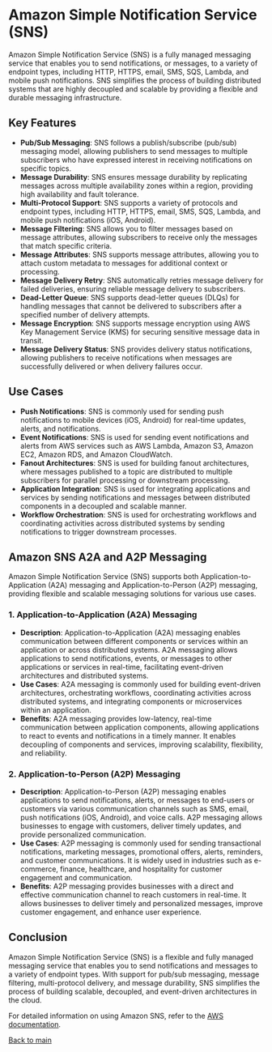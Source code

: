 # Amazon Simple Notification Service (SNS)

Amazon Simple Notification Service (SNS) is a fully managed messaging service that enables you to send notifications, or messages, to a variety of endpoint types, including HTTP, HTTPS, email, SMS, SQS, Lambda, and mobile push notifications. SNS simplifies the process of building distributed systems that are highly decoupled and scalable by providing a flexible and durable messaging infrastructure.

## Key Features

- **Pub/Sub Messaging**: SNS follows a publish/subscribe (pub/sub) messaging model, allowing publishers to send messages to multiple subscribers who have expressed interest in receiving notifications on specific topics.
- **Message Durability**: SNS ensures message durability by replicating messages across multiple availability zones within a region, providing high availability and fault tolerance.
- **Multi-Protocol Support**: SNS supports a variety of protocols and endpoint types, including HTTP, HTTPS, email, SMS, SQS, Lambda, and mobile push notifications (iOS, Android).
- **Message Filtering**: SNS allows you to filter messages based on message attributes, allowing subscribers to receive only the messages that match specific criteria.
- **Message Attributes**: SNS supports message attributes, allowing you to attach custom metadata to messages for additional context or processing.
- **Message Delivery Retry**: SNS automatically retries message delivery for failed deliveries, ensuring reliable message delivery to subscribers.
- **Dead-Letter Queue**: SNS supports dead-letter queues (DLQs) for handling messages that cannot be delivered to subscribers after a specified number of delivery attempts.
- **Message Encryption**: SNS supports message encryption using AWS Key Management Service (KMS) for securing sensitive message data in transit.
- **Message Delivery Status**: SNS provides delivery status notifications, allowing publishers to receive notifications when messages are successfully delivered or when delivery failures occur.


## Use Cases

- **Push Notifications**: SNS is commonly used for sending push notifications to mobile devices (iOS, Android) for real-time updates, alerts, and notifications.
- **Event Notifications**: SNS is used for sending event notifications and alerts from AWS services such as AWS Lambda, Amazon S3, Amazon EC2, Amazon RDS, and Amazon CloudWatch.
- **Fanout Architectures**: SNS is used for building fanout architectures, where messages published to a topic are distributed to multiple subscribers for parallel processing or downstream processing.
- **Application Integration**: SNS is used for integrating applications and services by sending notifications and messages between distributed components in a decoupled and scalable manner.
- **Workflow Orchestration**: SNS is used for orchestrating workflows and coordinating activities across distributed systems by sending notifications to trigger downstream processes.


## Amazon SNS A2A and A2P Messaging

Amazon Simple Notification Service (SNS) supports both Application-to-Application (A2A) messaging and Application-to-Person (A2P) messaging, providing flexible and scalable messaging solutions for various use cases.

### 1. Application-to-Application (A2A) Messaging

- **Description**: Application-to-Application (A2A) messaging enables communication between different components or services within an application or across distributed systems. A2A messaging allows applications to send notifications, events, or messages to other applications or services in real-time, facilitating event-driven architectures and distributed systems.
- **Use Cases**: A2A messaging is commonly used for building event-driven architectures, orchestrating workflows, coordinating activities across distributed systems, and integrating components or microservices within an application.
- **Benefits**: A2A messaging provides low-latency, real-time communication between application components, allowing applications to react to events and notifications in a timely manner. It enables decoupling of components and services, improving scalability, flexibility, and reliability.

### 2. Application-to-Person (A2P) Messaging

- **Description**: Application-to-Person (A2P) messaging enables applications to send notifications, alerts, or messages to end-users or customers via various communication channels such as SMS, email, push notifications (iOS, Android), and voice calls. A2P messaging allows businesses to engage with customers, deliver timely updates, and provide personalized communication.
- **Use Cases**: A2P messaging is commonly used for sending transactional notifications, marketing messages, promotional offers, alerts, reminders, and customer communications. It is widely used in industries such as e-commerce, finance, healthcare, and hospitality for customer engagement and communication.
- **Benefits**: A2P messaging provides businesses with a direct and effective communication channel to reach customers in real-time. It allows businesses to deliver timely and personalized messages, improve customer engagement, and enhance user experience.


## Conclusion

Amazon Simple Notification Service (SNS) is a flexible and fully managed messaging service that enables you to send notifications and messages to a variety of endpoint types. With support for pub/sub messaging, message filtering, multi-protocol delivery, and message durability, SNS simplifies the process of building scalable, decoupled, and event-driven architectures in the cloud.

For detailed information on using Amazon SNS, refer to the [AWS documentation](https://docs.aws.amazon.com/sns/latest/dg/welcome.html).




[Back to main](readme.md)
